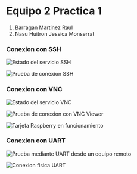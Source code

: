 # Equipo 2 Practica 1
1. Barragan Martinez Raul
2. Nasu Huitron Jessica Monserrat

### Conexion con SSH
![Estado del servicio SSH](embebidos-18-2/practicas/prac1.UsoRasp/equipo2/img/conexSSH.jpg)

![Prueba de conexion SSH](/img/conexSSH.jpg)

### Conexion con VNC
![Estado del servicio VNC](/img/statusVNC.jpg)

![Prueba de conexion con VNC Viewer](embebidos-18-2/practicas/prac1.UsoRasp/equipo2/img/conexVNC.png)

![Tarjeta Raspberry en funcionamiento](/img/raspVNC.png)

### Conexion con UART
![Prueba mediante UART desde un equipo remoto](/img/pruebaUART.jpg)

![Conexion fisica UART](/img/conexUART.jpg)
